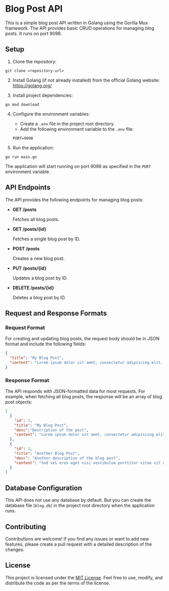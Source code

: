 # Blog Post API

This is a simple blog post API written in Golang using the Gorilla Mux framework. The API provides basic CRUD operations for managing blog posts. It runs on port 9098.

## Setup

1. Clone the repository:

```
git clone <repository-url>
```

2. Install Golang (if not already installed) from the official Golang website: https://golang.org/

3. Install project dependencies:

```
go mod download
```

4. Configure the environment variables:

   - Create a `.env` file in the project root directory.
   - Add the following environment variable to the `.env` file:

   ```plaintext
   PORT=9098
   ```

5. Run the application:

```
go run main.go
```

The application will start running on port 9098 as specified in the `PORT` environment variable.

## API Endpoints

The API provides the following endpoints for managing blog posts:

- **GET /posts**

  Fetches all blog posts.

- **GET /posts/{id}**

  Fetches a single blog post by ID.

- **POST /posts**

  Creates a new blog post.

- **PUT /posts/{id}**

  Updates a blog post by ID.

- **DELETE /posts/{id}**

  Deletes a blog post by ID.

## Request and Response Formats

### Request Format

For creating and updating blog posts, the request body should be in JSON format and include the following fields:

```json
{
  "title": "My Blog Post",
  "content": "Lorem ipsum dolor sit amet, consectetur adipiscing elit. Nullam ac consectetur elit."
}
```

### Response Format

The API responds with JSON-formatted data for most requests. For example, when fetching all blog posts, the response will be an array of blog post objects:

```json
[
  {
    "id": 1,
    "title": "My Blog Post",
    "desc":"Description of the post",
    "content": "Lorem ipsum dolor sit amet, consectetur adipiscing elit. Nullam ac consectetur elit."  
  },
  {
    "id": 2,
    "title": "Another Blog Post",
    "desc": "Another description of the blog post",
    "content": "Sed vel eros eget nisi vestibulum porttitor vitae sit amet nunc."
  }
]
```

## Database Configuration

This API does not use any database by default. But you can create the database file (`blog.db`) in the project root directory when the application runs.

## Contributing

Contributions are welcome! If you find any issues or want to add new features, please create a pull request with a detailed description of the changes.

## License

This project is licensed under the [MIT License](LICENSE). Feel free to use, modify, and distribute the code as per the terms of the license.